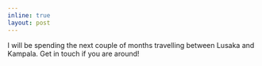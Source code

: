 ```yaml
---
inline: true
layout: post
---
```

I will be spending the next couple of months travelling between Lusaka and Kampala. Get in touch if you are around!
